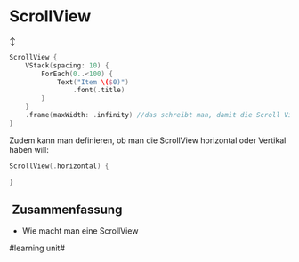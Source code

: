 # ScrollView
↕️

```swift
ScrollView {
    VStack(spacing: 10) {
        ForEach(0..<100) {
            Text("Item \($0)")
                .font(.title)
        }
    }
    .frame(maxWidth: .infinity) //das schreibt man, damit die Scroll View den ganzen Platz einnimmt und nicht nur das Minimum dass die Element brauchen
}
```



Zudem kann man definieren, ob man die ScrollView horizontal oder Vertikal haben will:

```swift
ScrollView(.horizontal) {

}
```


##  Zusammenfassung
- Wie macht man eine ScrollView

#learning unit#
